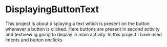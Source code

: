 # DisplayingButtonText

This project is about displaying a text which is present on the button whenever a button is clicked. Here buttons are present in second activity and textview ig going to display in main activity. In this project i have used intents and button onclicks
